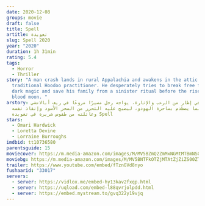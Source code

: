 ```yaml
---
date: 2020-12-08
groups: movie
draft: false
title: Spell
artitle: تعويذة
slug: Spell 2020
year: "2020"
duration: 1h 31min
rating: 5.4
tags:
  - Horror
  - Thriller
story: "A man crash lands in rural Appalachia and awakens in the attic of a
  traditional Hoodoo practitioner. He desperately tries to break free from her
  dark magic and save his family from a sinister ritual before the rise of the
  blood moon. "
arstory: في إطار من الرعب والإثارة، يواجه رجل مصيرًا مروعًا في ريف أبالاتشي،
  حينما يصطدم بساحرة الهودو، ليصبح عليه التحرر من السحر الأسود وإنقاذ نفسه
  وعائلته من طقوس شريرة في تعويذة Spell
stars:
  - Omari Hardwick
  - Loretta Devine
  - Lorraine Burroughs
imdbid: tt10736580
parentsguide: 15
moviecover: https://m.media-amazon.com/images/M/MV5BZmQ2ZmMxNGMtMTBmNS00M2VkLWExN2EtMzdmMzMxNWI0MzYyXkEyXkFqcGdeQXVyMDk5Mzc5MQ@@._V1_FMjpg_UY818_.jpg
moviebg: https://m.media-amazon.com/images/M/MV5BNTFkOTZjMTAtZjZiZS00ZTM2LWEyN2MtMTRkOGY0NGFjMTI4XkEyXkFqcGdeQXVyMDk5Mzc5MQ@@._V1_FMjpg_UX1280_.jpg
trailer: https://www.youtube.com/embed/fTznGVd8nyo
fushaarid: "33017"
servers:
  - server: https://vidlox.me/embed-hy13kav2fxqp.html
  - server: https://uqload.com/embed-l88qvrjolpdd.html
  - server: https://embed.mystream.to/gvq322y19vjq
---
```

